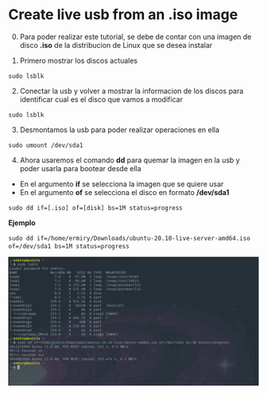 # Create live usb from an .iso image

0. Para poder realizar este tutorial, se debe de contar con una imagen de disco **.iso** de la distribucion de Linux que se desea instalar

1. Primero mostrar los discos actuales
   
```
sudo lsblk
```

2. Conectar la usb y volver a mostrar la informacion de los discos para identificar cual es el disco que vamos a modificar

```
sudo lsblk
```

3. Desmontamos la usb para poder realizar operaciones en ella

```
sudo umount /dev/sda1
```

4. Ahora usaremos el comando **dd** para quemar la imagen en la usb y poder usarla para bootear desde ella

- En el argumento **if** se selecciona la imagen que se quiere usar
- En el argumento **of** se selecciona el disco en formato **/dev/sda1**

```
sudo dd if=[.iso] of=[disk] bs=1M status=progress
```

**Ejemplo**
```
sudo dd if=/home/ermiry/Downloads/ubuntu-20.10-live-server-amd64.iso of=/dev/sda1 bs=1M status=progress
```

![First](images/ten/one.png)